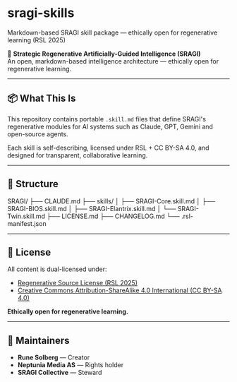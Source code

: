 # sragi-skills
Markdown-based SRAGI skill package — ethically open for regenerative learning (RSL 2025)

🌱 **Strategic Regenerative Artificially-Guided Intelligence (SRAGI)**  
An open, markdown-based intelligence architecture — ethically open for regenerative learning.

---

## 📦 What This Is
This repository contains portable `.skill.md` files that define SRAGI's regenerative modules for AI systems such as Claude, GPT, Gemini and open-source agents.

Each skill is self-describing, licensed under RSL + CC BY-SA 4.0, and designed for transparent, collaborative learning.

---

## 🧩 Structure

SRAGI/
├── CLAUDE.md
├── skills/
│ ├── SRAGI-Core.skill.md
│ ├── SRAGI-BIOS.skill.md
│ ├── SRAGI-Elantrix.skill.md
│ └── SRAGI-Twin.skill.md
├── LICENSE.md
├── CHANGELOG.md
└── .rsl-manifest.json


---

## 📜 License
All content is dual-licensed under:

- [Regenerative Source License (RSL 2025)](https://sragi.org/license.xml)  
- [Creative Commons Attribution-ShareAlike 4.0 International (CC BY-SA 4.0)](https://creativecommons.org/licenses/by-sa/4.0/)

**Ethically open for regenerative learning.**

---

## 🧠 Maintainers
- **Rune Solberg** — Creator  
- **Neptunia Media AS** — Rights holder  
- **SRAGI Collective** — Steward  
